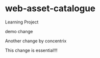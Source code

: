 # web-asset-catalogue
Learning Project

demo change

Another change by concentrix

This change is essential!!!
